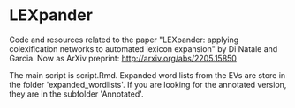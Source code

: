 # LEXpander
Code and resources related to the paper "LEXpander: applying colexification networks to automated lexicon expansion" by Di Natale and Garcia. Now as ArXiv preprint: http://arxiv.org/abs/2205.15850

The main script is script.Rmd.
Expanded word lists from the EVs are store in the folder 'expanded_wordlists'. If you are looking for the annotated version, they are in the subfolder 'Annotated'.
